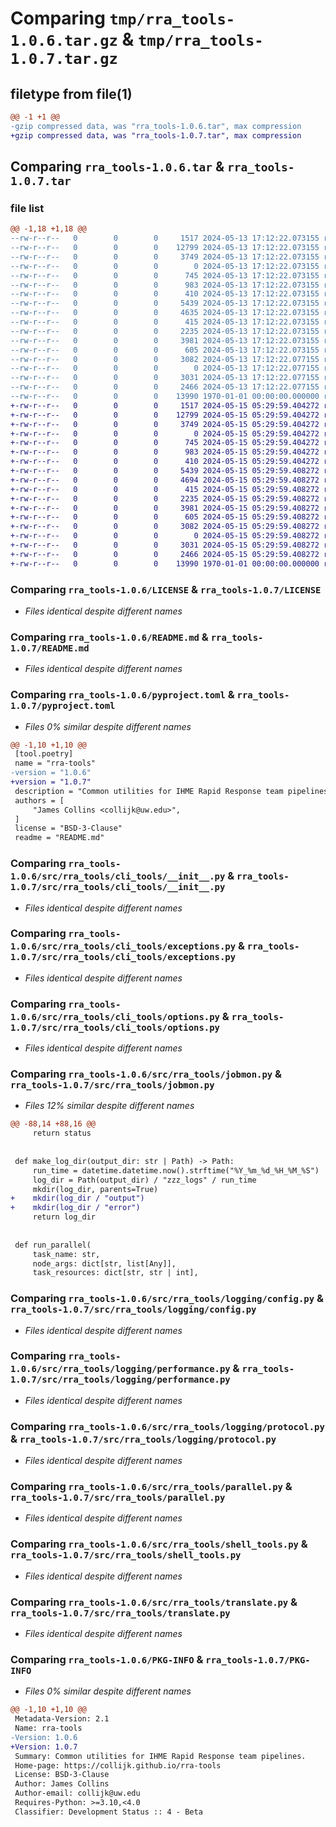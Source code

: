 # Comparing `tmp/rra_tools-1.0.6.tar.gz` & `tmp/rra_tools-1.0.7.tar.gz`

## filetype from file(1)

```diff
@@ -1 +1 @@
-gzip compressed data, was "rra_tools-1.0.6.tar", max compression
+gzip compressed data, was "rra_tools-1.0.7.tar", max compression
```

## Comparing `rra_tools-1.0.6.tar` & `rra_tools-1.0.7.tar`

### file list

```diff
@@ -1,18 +1,18 @@
--rw-r--r--   0        0        0     1517 2024-05-13 17:12:22.073155 rra_tools-1.0.6/LICENSE
--rw-r--r--   0        0        0    12799 2024-05-13 17:12:22.073155 rra_tools-1.0.6/README.md
--rw-r--r--   0        0        0     3749 2024-05-13 17:12:22.073155 rra_tools-1.0.6/pyproject.toml
--rw-r--r--   0        0        0        0 2024-05-13 17:12:22.073155 rra_tools-1.0.6/src/rra_tools/__init__.py
--rw-r--r--   0        0        0      745 2024-05-13 17:12:22.073155 rra_tools-1.0.6/src/rra_tools/cli_tools/__init__.py
--rw-r--r--   0        0        0      983 2024-05-13 17:12:22.073155 rra_tools-1.0.6/src/rra_tools/cli_tools/exceptions.py
--rw-r--r--   0        0        0      410 2024-05-13 17:12:22.073155 rra_tools-1.0.6/src/rra_tools/cli_tools/importers.py
--rw-r--r--   0        0        0     5439 2024-05-13 17:12:22.073155 rra_tools-1.0.6/src/rra_tools/cli_tools/options.py
--rw-r--r--   0        0        0     4635 2024-05-13 17:12:22.073155 rra_tools-1.0.6/src/rra_tools/jobmon.py
--rw-r--r--   0        0        0      415 2024-05-13 17:12:22.073155 rra_tools-1.0.6/src/rra_tools/logging/__init__.py
--rw-r--r--   0        0        0     2235 2024-05-13 17:12:22.073155 rra_tools-1.0.6/src/rra_tools/logging/config.py
--rw-r--r--   0        0        0     3981 2024-05-13 17:12:22.073155 rra_tools-1.0.6/src/rra_tools/logging/performance.py
--rw-r--r--   0        0        0      605 2024-05-13 17:12:22.073155 rra_tools-1.0.6/src/rra_tools/logging/protocol.py
--rw-r--r--   0        0        0     3082 2024-05-13 17:12:22.077155 rra_tools-1.0.6/src/rra_tools/parallel.py
--rw-r--r--   0        0        0        0 2024-05-13 17:12:22.077155 rra_tools-1.0.6/src/rra_tools/py.typed
--rw-r--r--   0        0        0     3031 2024-05-13 17:12:22.077155 rra_tools-1.0.6/src/rra_tools/shell_tools.py
--rw-r--r--   0        0        0     2466 2024-05-13 17:12:22.077155 rra_tools-1.0.6/src/rra_tools/translate.py
--rw-r--r--   0        0        0    13990 1970-01-01 00:00:00.000000 rra_tools-1.0.6/PKG-INFO
+-rw-r--r--   0        0        0     1517 2024-05-15 05:29:59.404272 rra_tools-1.0.7/LICENSE
+-rw-r--r--   0        0        0    12799 2024-05-15 05:29:59.404272 rra_tools-1.0.7/README.md
+-rw-r--r--   0        0        0     3749 2024-05-15 05:29:59.404272 rra_tools-1.0.7/pyproject.toml
+-rw-r--r--   0        0        0        0 2024-05-15 05:29:59.404272 rra_tools-1.0.7/src/rra_tools/__init__.py
+-rw-r--r--   0        0        0      745 2024-05-15 05:29:59.404272 rra_tools-1.0.7/src/rra_tools/cli_tools/__init__.py
+-rw-r--r--   0        0        0      983 2024-05-15 05:29:59.404272 rra_tools-1.0.7/src/rra_tools/cli_tools/exceptions.py
+-rw-r--r--   0        0        0      410 2024-05-15 05:29:59.404272 rra_tools-1.0.7/src/rra_tools/cli_tools/importers.py
+-rw-r--r--   0        0        0     5439 2024-05-15 05:29:59.408272 rra_tools-1.0.7/src/rra_tools/cli_tools/options.py
+-rw-r--r--   0        0        0     4694 2024-05-15 05:29:59.408272 rra_tools-1.0.7/src/rra_tools/jobmon.py
+-rw-r--r--   0        0        0      415 2024-05-15 05:29:59.408272 rra_tools-1.0.7/src/rra_tools/logging/__init__.py
+-rw-r--r--   0        0        0     2235 2024-05-15 05:29:59.408272 rra_tools-1.0.7/src/rra_tools/logging/config.py
+-rw-r--r--   0        0        0     3981 2024-05-15 05:29:59.408272 rra_tools-1.0.7/src/rra_tools/logging/performance.py
+-rw-r--r--   0        0        0      605 2024-05-15 05:29:59.408272 rra_tools-1.0.7/src/rra_tools/logging/protocol.py
+-rw-r--r--   0        0        0     3082 2024-05-15 05:29:59.408272 rra_tools-1.0.7/src/rra_tools/parallel.py
+-rw-r--r--   0        0        0        0 2024-05-15 05:29:59.408272 rra_tools-1.0.7/src/rra_tools/py.typed
+-rw-r--r--   0        0        0     3031 2024-05-15 05:29:59.408272 rra_tools-1.0.7/src/rra_tools/shell_tools.py
+-rw-r--r--   0        0        0     2466 2024-05-15 05:29:59.408272 rra_tools-1.0.7/src/rra_tools/translate.py
+-rw-r--r--   0        0        0    13990 1970-01-01 00:00:00.000000 rra_tools-1.0.7/PKG-INFO
```

### Comparing `rra_tools-1.0.6/LICENSE` & `rra_tools-1.0.7/LICENSE`

 * *Files identical despite different names*

### Comparing `rra_tools-1.0.6/README.md` & `rra_tools-1.0.7/README.md`

 * *Files identical despite different names*

### Comparing `rra_tools-1.0.6/pyproject.toml` & `rra_tools-1.0.7/pyproject.toml`

 * *Files 0% similar despite different names*

```diff
@@ -1,10 +1,10 @@
 [tool.poetry]
 name = "rra-tools"
-version = "1.0.6"
+version = "1.0.7"
 description = "Common utilities for IHME Rapid Response team pipelines."
 authors = [
     "James Collins <collijk@uw.edu>",
 ]
 license = "BSD-3-Clause"
 readme = "README.md"
```

### Comparing `rra_tools-1.0.6/src/rra_tools/cli_tools/__init__.py` & `rra_tools-1.0.7/src/rra_tools/cli_tools/__init__.py`

 * *Files identical despite different names*

### Comparing `rra_tools-1.0.6/src/rra_tools/cli_tools/exceptions.py` & `rra_tools-1.0.7/src/rra_tools/cli_tools/exceptions.py`

 * *Files identical despite different names*

### Comparing `rra_tools-1.0.6/src/rra_tools/cli_tools/options.py` & `rra_tools-1.0.7/src/rra_tools/cli_tools/options.py`

 * *Files identical despite different names*

### Comparing `rra_tools-1.0.6/src/rra_tools/jobmon.py` & `rra_tools-1.0.7/src/rra_tools/jobmon.py`

 * *Files 12% similar despite different names*

```diff
@@ -88,14 +88,16 @@
     return status
 
 
 def make_log_dir(output_dir: str | Path) -> Path:
     run_time = datetime.datetime.now().strftime("%Y_%m_%d_%H_%M_%S")  # noqa: DTZ005
     log_dir = Path(output_dir) / "zzz_logs" / run_time
     mkdir(log_dir, parents=True)
+    mkdir(log_dir / "output")
+    mkdir(log_dir / "error")
     return log_dir
 
 
 def run_parallel(
     task_name: str,
     node_args: dict[str, list[Any]],
     task_resources: dict[str, str | int],
```

### Comparing `rra_tools-1.0.6/src/rra_tools/logging/config.py` & `rra_tools-1.0.7/src/rra_tools/logging/config.py`

 * *Files identical despite different names*

### Comparing `rra_tools-1.0.6/src/rra_tools/logging/performance.py` & `rra_tools-1.0.7/src/rra_tools/logging/performance.py`

 * *Files identical despite different names*

### Comparing `rra_tools-1.0.6/src/rra_tools/logging/protocol.py` & `rra_tools-1.0.7/src/rra_tools/logging/protocol.py`

 * *Files identical despite different names*

### Comparing `rra_tools-1.0.6/src/rra_tools/parallel.py` & `rra_tools-1.0.7/src/rra_tools/parallel.py`

 * *Files identical despite different names*

### Comparing `rra_tools-1.0.6/src/rra_tools/shell_tools.py` & `rra_tools-1.0.7/src/rra_tools/shell_tools.py`

 * *Files identical despite different names*

### Comparing `rra_tools-1.0.6/src/rra_tools/translate.py` & `rra_tools-1.0.7/src/rra_tools/translate.py`

 * *Files identical despite different names*

### Comparing `rra_tools-1.0.6/PKG-INFO` & `rra_tools-1.0.7/PKG-INFO`

 * *Files 0% similar despite different names*

```diff
@@ -1,10 +1,10 @@
 Metadata-Version: 2.1
 Name: rra-tools
-Version: 1.0.6
+Version: 1.0.7
 Summary: Common utilities for IHME Rapid Response team pipelines.
 Home-page: https://collijk.github.io/rra-tools
 License: BSD-3-Clause
 Author: James Collins
 Author-email: collijk@uw.edu
 Requires-Python: >=3.10,<4.0
 Classifier: Development Status :: 4 - Beta
```

